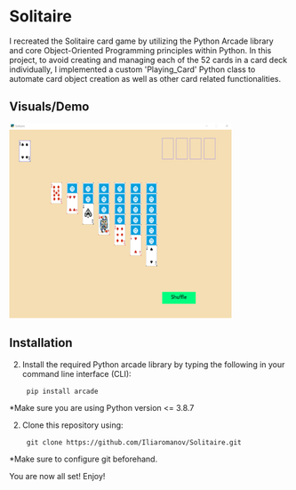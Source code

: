 # Solitaire

I recreated the Solitaire card game by utilizing the Python Arcade library and core Object-Oriented Programming principles within Python. In this project, to avoid creating and managing each of the 52 cards in a card deck individually, I implemented a custom 'Playing_Card' Python class to automate card object creation as well as other card related functionalities.

## Visuals/Demo
<img src="demo/gameplay1.gif" width="400" height="350" style="text-align: center" />

## Installation
2. Install the required Python arcade library by typing the following in your command line interface (CLI):

        pip install arcade

*Make sure you are using Python version <= 3.8.7

2. Clone this repository using:

        git clone https://github.com/Iliaromanov/Solitaire.git

*Make sure to configure git beforehand.


You are now all set! Enjoy!





